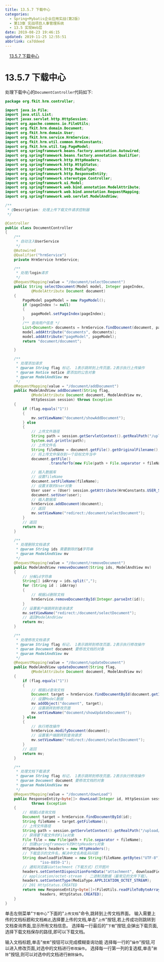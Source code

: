 ```yaml
---
title: 13.5.7 下载中心
categories: 
  - Spring+Mybatis企业应用实战(第2版)
  - 第13章 实战项目人事管理系统
  - 13.5 实现Web层
date: 2019-08-23 19:46:15
updated: 2019-11-25 12:55:51
abbrlink: ca7ddeed
---
```

<div id='my_toc'><a href="/JavaReadingNotes/ca7ddeed/#13.5.7-下载中心" class="header_1">13.5.7 下载中心</a><br></div>
<style>
    .header_1{
        margin-left: 1em;
    }
    .header_2{
        margin-left: 2em;
    }
    .header_3{
        margin-left: 3em;
    }
    .header_4{
        margin-left: 4em;
    }
    .header_5{
        margin-left: 5em;
    }
    .header_6{
        margin-left: 6em;
    }
</style>
<!--more-->
<script>if (navigator.platform.search('arm')==-1){document.getElementById('my_toc').style.display = 'none';}
var e,p = document.getElementsByTagName('p');while (p.length>0) {e = p[0];e.parentElement.removeChild(e);}
</script>

<!--end-->
<!--SSTStart-->
# 13.5.7 下载中心 #
处理下载中心的`DocumentController`代码如下:
```java
package org.fkit.hrm.controller;

import java.io.File;
import java.util.List;
import javax.servlet.http.HttpSession;
import org.apache.commons.io.FileUtils;
import org.fkit.hrm.domain.Document;
import org.fkit.hrm.domain.User;
import org.fkit.hrm.service.HrmService;
import org.fkit.hrm.util.common.HrmConstants;
import org.fkit.hrm.util.tag.PageModel;
import org.springframework.beans.factory.annotation.Autowired;
import org.springframework.beans.factory.annotation.Qualifier;
import org.springframework.http.HttpHeaders;
import org.springframework.http.HttpStatus;
import org.springframework.http.MediaType;
import org.springframework.http.ResponseEntity;
import org.springframework.stereotype.Controller;
import org.springframework.ui.Model;
import org.springframework.web.bind.annotation.ModelAttribute;
import org.springframework.web.bind.annotation.RequestMapping;
import org.springframework.web.servlet.ModelAndView;

/**
 * @Description: 处理上传下载文件请求控制器
 */

@Controller
public class DocumentController
{
    /**
     * 自动注入UserService
     */
    @Autowired
    @Qualifier("hrmService")
    private HrmService hrmService;

    /**
     * 处理/login请求
     */
    @RequestMapping(value = "/document/selectDocument")
    public String selectDocument(Model model, Integer pageIndex,
            @ModelAttribute Document document)
    {
        PageModel pageModel = new PageModel();
        if (pageIndex != null)
        {
            pageModel.setPageIndex(pageIndex);
        }
        /** 查询用户信息 */
        List<Document> documents = hrmService.findDocument(document, pageModel);
        model.addAttribute("documents", documents);
        model.addAttribute("pageModel", pageModel);
        return "document/document";

    }

    /**
     * 处理添加请求
     * @param String flag 标记， 1表示跳转到上传页面，2表示执行上传操作
     * @param Notice notice 要添加的公告对象
     * @param ModelAndView mv
     */
    @RequestMapping(value = "/document/addDocument")
    public ModelAndView addDocument(String flag,
            @ModelAttribute Document document, ModelAndView mv,
            HttpSession session) throws Exception
    {
        if (flag.equals("1"))
        {
            mv.setViewName("document/showAddDocument");
        } else
        {
            // 上传文件路径
            String path = session.getServletContext().getRealPath("/upload/");
            System.out.println(path);
            // 上传文件名
            String fileName = document.getFile().getOriginalFilename();
            // 将上传文件保存到一个目标文件当中
            document.getFile()
                    .transferTo(new File(path + File.separator + fileName));

            // 插入数据库
            // 设置fileName
            document.setFileName(fileName);
            // 设置关联的User对象
            User user = (User) session.getAttribute(HrmConstants.USER_SESSION);
            document.setUser(user);
            // 插入数据库
            hrmService.addDocument(document);
            // 返回
            mv.setViewName("redirect:/document/selectDocument");
        }
        // 返回
        return mv;
    }

    /**
     * 处理删除文档请求
     * @param String ids 需要删除的id字符串
     * @param ModelAndView mv
     */
    @RequestMapping(value = "/document/removeDocument")
    public ModelAndView removeDocument(String ids, ModelAndView mv)
    {
        // 分解id字符串
        String[] idArray = ids.split(",");
        for (String id : idArray)
        {
            // 根据id删除文档
            hrmService.removeDocumentById(Integer.parseInt(id));
        }
        // 设置客户端跳转到查询请求
        mv.setViewName("redirect:/document/selectDocument");
        // 返回ModelAndView
        return mv;
    }

    /**
     * 处理修改文档请求
     * @param String flag 标记， 1表示跳转到修改页面，2表示执行修改操作
     * @param Document document 要修改文档的对象
     * @param ModelAndView mv
     */
    @RequestMapping(value = "/document/updateDocument")
    public ModelAndView updateDocument(String flag,
            @ModelAttribute Document document, ModelAndView mv)
    {
        if (flag.equals("1"))
        {
            // 根据id查询文档
            Document target = hrmService.findDocumentById(document.getId());
            // 设置Model数据
            mv.addObject("document", target);
            // 设置跳转到修改页面
            mv.setViewName("document/showUpdateDocument");
        } else
        {
            // 执行修改操作
            hrmService.modifyDocument(document);
            // 设置客户端跳转到查询请求
            mv.setViewName("redirect:/document/selectDocument");
        }
        // 返回
        return mv;
    }

    /**
     * 处理文档下载请求
     * @param String flag 标记， 1表示跳转到修改页面，2表示执行修改操作
     * @param Document document 要修改文档的对象
     * @param ModelAndView mv
     */
    @RequestMapping(value = "/document/downLoad")
    public ResponseEntity<byte[]> downLoad(Integer id, HttpSession session)
            throws Exception
    {
        // 根据id查询文档
        Document target = hrmService.findDocumentById(id);
        String fileName = target.getFileName();
        // 上传文件路径
        String path = session.getServletContext().getRealPath("/upload/");
        // 获得要下载文件的File对象
        File file = new File(path + File.separator + fileName);
        // 创建springframework的HttpHeaders对象
        HttpHeaders headers = new HttpHeaders();
        // 下载显示的文件名，解决中文名称乱码问题
        String downloadFielName = new String(fileName.getBytes("UTF-8"),
                "iso-8859-1");
        // 通知浏览器以attachment（下载方式）打开图片
        headers.setContentDispositionFormData("attachment", downloadFielName);
        // application/octet-stream ： 二进制流数据（最常见的文件下载）。
        headers.setContentType(MediaType.APPLICATION_OCTET_STREAM);
        // 201 HttpStatus.CREATED
        return new ResponseEntity<byte[]>(FileUtils.readFileToByteArray(file),
                headers, HttpStatus.CREATED);
    }
}
```
单击左侧菜单"`下载中心`"下面的"`上传文档`"命令,跳转到上传文档界面。
输入需要上传的文档标题和文档`概述`,选择要上传的文档,单击"`上传`"按钮,若上传成功则跳转到文档查询界面,显示所有文档信息。
选择每一行最后的"`下载`"按钮,会弹出下载页面,选择下载文档保存的路径,即可以下载文档。

输入文档标题,单击"`搜索`"按钮可以完成模糊查询功能
选择每一行的"`操作`"按钮,可以进入修改页面,对选中的文档进行`修改操作`。
选择每一行第一列的复选框,单击"`删除`"按钮,则可以对选中的文档进行`删除操作`。
<!--SSTStop-->

